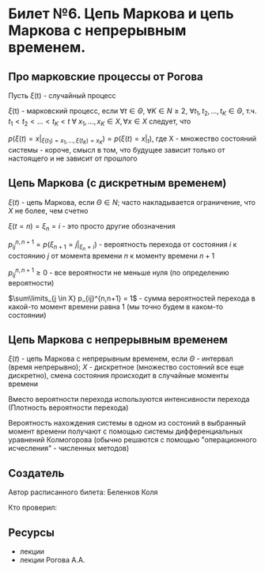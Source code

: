 # Билет №6. Цепь Маркова и цепь Маркова с непрерывным временем.
## Про марковские процессы от Рогова
Пусть $\xi$(t) - случайный процесс

$\xi$(t) - марковский процесс, если $\forall t \in \Theta$, $\forall K \in N \geq 2$, $\forall t_1, t_2, \ldots, t_K \in \Theta$, т.ч. $t_1 < t_2 < \ldots < t_K < t$ $\forall$ $x_1, \ldots, x_K \in X, \forall x \in X$ следует, что

$p(\xi(t) = x |_{\xi (t_1) = x_1, \ldots, \xi (t_K) = x_K}) = p(\xi(t) = x |_t)$, где X - множество состояний системы - короче, смысл в том, что будущее зависит только от настоящего и не зависит от прошлого
## Цепь Маркова (c дискретным временем)
$\xi(t)$ - цепь Маркова, если $\Theta \in N$; часто накладывается ограничение, что $X$ не более, чем счетно

$\xi(t=n) = \xi_n = i$ - это просто другие обозначения

$p_{ij}^{n,n+1} = p(\xi_{n+1} = j |_{\xi_n = i})$ - вероятность перехода от состояния $i$ к состоянию $j$ от момента времени $n$ к моменту времени $n+1$

$p_{ij}^{n,n+1} \geq 0$ - все вероятности не меньше нуля (по определению вероятности)

$\sum\limits_{j \in X} p_{ij}^{n,n+1} = 1$ - сумма вероятностей перехода в какой-то момент времени равна 1 (мы точно будем в каком-то состоянии)
## Цепь Маркова c непрерывным временем
$\xi(t)$ - цепь Маркова с непрерывным временем, если $\Theta$ - интервал (время непрерывно); $X$ - дискретное (множество состояний все еще дискретно), смена состояния происходит в случайные моменты времени

Вместо вероятности перехода используются интенсивности перехода (Плотность вероятности перехода)

Вероятность нахождения системы в одном из состоний в выбранный момент времени получают с помощью системы дифференциальных уравнений Колмогорова (обычно решаются с помощью "операционного исчесления" - численных методов)
## Создатель

Автор расписанного билета: Беленков Коля

Кто проверил:


## Ресурсы
- лекции
- лекции Рогова А.А.
